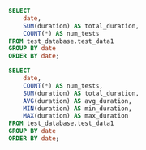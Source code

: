 ```sql table4
SELECT
    date,
    SUM(duration) AS total_duration,
    COUNT(*) AS num_tests
FROM test_database.test_data1
GROUP BY date
ORDER BY date;
```

```sql table5
SELECT
    date,
    COUNT(*) AS num_tests,
    SUM(duration) AS total_duration,
    AVG(duration) AS avg_duration,
    MIN(duration) AS min_duration,
    MAX(duration) AS max_duration
FROM test_database.test_data1
GROUP BY date
ORDER BY date;
```

<DataTable 
data={table5}
/>


<LineChart
    data={table5} 
    title="Total Duration of Tests by Month"
    xField="date"
    yField="num_tests"
    xAxisTitle="Date"
    yAxisTitle="Number of Tests"
    seriesName="Number of Tests"
/>

<BarChart
    data={orders_by_category_2021}
    xField="month"
    yField="sales"
    yFormat="usd1k"
    seriesField="category"
    showLabels={true}
/>